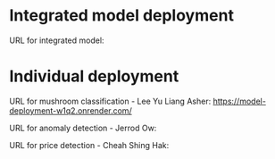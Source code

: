 # Integrated model deployment
URL for integrated model:

# Individual deployment
URL for mushroom classification - Lee Yu Liang Asher: https://model-deployment-w1q2.onrender.com/

URL for anomaly detection - Jerrod Ow:

URL for price detection - Cheah Shing Hak:

